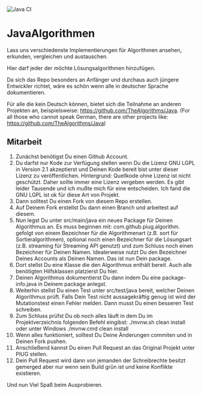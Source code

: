 ![Java CI](https://github.com/PIUGroup/JavaAlgorithmen/workflows/Java%20CI/badge.svg)

# JavaAlgorithmen

Lass uns verschiedenste Implementierungen für Algorithmen ansehen, erkunden, vergleichen und austauschen.

Hier darf jeder der möchte Lösungsalgorithmen hinzufügen. 

Da sich das Repo besonders an Anfänger und durchaus auch jüngere Entwickler richtet, wäre es schön wenn 
alle in deutscher Sprache dokumentieren.

Für alle die kein Deutsch können, bietet sich die Teilnahme an anderen Projekten an, beispielsweise: https://github.com/TheAlgorithms/Java.
(For all those who cannot speak German, there are other projects like: https://github.com/TheAlgorithms/Java)

## Mitarbeit

1. Zunächst benötigst Du einen Github Account.
1. Du darfst nur Kode zur Verfügung stellen wenn Du die Lizenz GNU LGPL in Version 2.1 akzeptierst und Deinen Kode
   bereit bist unter dieser Lizenz zu veröffentlichen. Hintergrund: Quellkode ohne Lizenz ist nicht geschützt. Daher 
   sollte immer eine Lizenz vergeben werden. Es gibt leider Tausende und ich mußte mich für eine entscheiden. Ich fand
   die GNU LGPL ist ok für diese Art von Projekt. 
1. Dann solltest Du einen Fork von diesem Repo erstellen. 
1. Auf Deinem Fork erstellst Du dann einen Branch und arbeitest auf diesem.
1. Nun legst Du unter src/main/java ein neues Package für Deinen Algorithmus an. Es muss beginnen mit: com.github.piug.algorithm. 
   gefolgt von einem Bezeichner für die Algorithmenart (z.B. sort für Sortieralgorithmen), optional noch einen 
   Bezeichner für die Lösungsart (z.B. streaming für Streaming API genutzt) und zum Schluss noch einen Bezeichner
   für Deinen Namen. Idealerweise nutzt Du den Bezeichner Deines Accounts als Deinen Namen. Das ist nun Dein package.
1. Dort stellst Du eine Klasse die den Algorithmus enthält bereit. Auch alle benötigten Hilfsklassen platzierst Du hier. 
1. Deinen Algorithmus dokumentierst Du dann indem Du eine package-info.java in Deinem package anlegst.
1. Weiterhin stellst Du einen Test unter src/test/java bereit, welcher Deinen Algorithmus prüft. Falls Dein
   Test nicht aussagekräftig genug ist wird der Mutationstest einen Fehler melden. Dann musst Du einen besseren
   Test schreiben.  
1. Zum Schluss prüfst Du ob noch alles läuft in dem Du im Projektverzeichnis folgenden Befehl eingibst:
   ./mvnw.sh clean install oder unter Windows ./mvnw.cmd clean install
1. Wenn alles funktioniert, solltest Du Deine Änderungen commiten und in Deinen Fork pushen.
1. Anschließend kannst Du einen Pull Request an das Original Projekt unter PIUG stellen.
1. Dein Pull Request wird dann von jemanden der Schreibrechte besitzt gemerged aber nur wenn sein Build grün ist 
   und keine Konflikte existieren. 

Und nun Viel Spaß beim Ausprobieren. 


